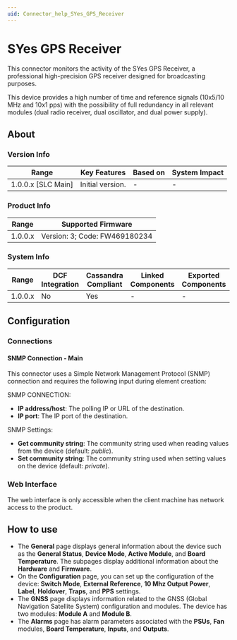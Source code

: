 ```yaml
---
uid: Connector_help_SYes_GPS_Receiver
---
```


# SYes GPS Receiver

This connector monitors the activity of the SYes GPS Receiver, a professional high-precision GPS receiver designed for broadcasting purposes.

This device provides a high number of time and reference signals (10x5/10 MHz and 10x1 pps) with the possibility of full redundancy in all relevant modules (dual radio receiver, dual oscillator, and dual power supply).

## About

### Version Info

| **Range**            | **Key Features** | **Based on** | **System Impact** |
|----------------------|------------------|--------------|-------------------|
| 1.0.0.x \[SLC Main\] | Initial version. | \-           | \-                |

### Product Info

| **Range** | **Supported Firmware**        |
|-----------|-------------------------------|
| 1.0.0.x   | Version: 3; Code: FW469180234 |

### System Info

| **Range** | **DCF Integration** | **Cassandra Compliant** | **Linked Components** | **Exported Components** |
|-----------|---------------------|-------------------------|-----------------------|-------------------------|
| 1.0.0.x   | No                  | Yes                     | \-                    | \-                      |

## Configuration

### Connections

#### SNMP Connection - Main

This connector uses a Simple Network Management Protocol (SNMP) connection and requires the following input during element creation:

SNMP CONNECTION:

- **IP address/host**: The polling IP or URL of the destination.
- **IP port**: The IP port of the destination.

SNMP Settings:

- **Get community string**: The community string used when reading values from the device (default: *public*).
- **Set community string**: The community string used when setting values on the device (default: *private*).

### Web Interface

The web interface is only accessible when the client machine has network access to the product.

## How to use

- The **General** page displays general information about the device such as the **General Status**, **Device Mode**, **Active Module**, and **Board Temperature**. The subpages display additional information about the **Hardware** and **Firmware**.
- On the **Configuration** page, you can set up the configuration of the device: **Switch Mode**, **External Reference**, **10 Mhz Output Power**, **Label**, **Holdover**, **Traps**, and **PPS** settings.
- The **GNSS** page displays information related to the GNSS (Global Navigation Satellite System) configuration and modules. The device has two modules: **Module A** and **Module B**.
- The **Alarms** page has alarm parameters associated with the **PSUs**, **Fan** modules, **Board Temperature**, **Inputs**, and **Outputs**.
